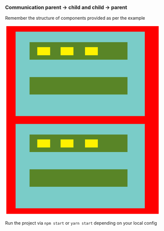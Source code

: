 ### Communication parent -> child and child -> parent

Remember the structure of components provided as per the example

![alt text](bg.gif)

Run the project via `npm start` or `yarn start` depending on your local config
